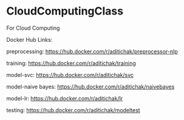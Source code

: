 # CloudComputingClass
For Cloud Computing

Docker Hub Links:

preprocessing: https://hub.docker.com/r/aditichak/preprocessor-nlp

training: https://hub.docker.com/r/aditichak/training

model-svc: https://hub.docker.com/r/aditichak/svc

model-naive bayes: https://hub.docker.com/r/aditichak/naivebayes

model-lr: https://hub.docker.com/r/aditichak/lr

testing: https://hub.docker.com/r/aditichak/modeltest

